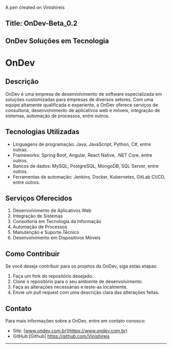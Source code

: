 A pen created on Vinishireis

Title: OnDev-Beta_0.2
---
OnDev Soluções em Tecnologia
---

# OnDev

## Descrição

OnDev é uma empresa de desenvolvimento de software especializada em soluções customizadas para empresas de diversos setores. Com uma equipe altamente qualificada e experiente, a OnDev oferece serviços de consultoria, desenvolvimento de aplicativos web e móveis, integração de sistemas, automação de processos, entre outros.

## Tecnologias Utilizadas

- Linguagens de programação: Java, JavaScript, Python, C#, entre outras.
- Frameworks: Spring Boot, Angular, React Native, .NET Core, entre outros.
- Bancos de dados: MySQL, PostgreSQL, MongoDB, SQL Server, entre outros.
- Ferramentas de automação: Jenkins, Docker, Kubernetes, GitLab CI/CD, entre outros.

## Serviços Oferecidos

1. Desenvolvimento de Aplicativos Web 
2. Integração de Sistemas
3. Consultoria em Tecnologia da Informação
4. Automação de Processos
5. Manutenção e Suporte Técnico
6. Desenvolvimento em Dispositivos Móveis

## Como Contribuir

Se você deseja contribuir para os projetos da OnDev, siga estas etapas:

1. Faça um fork do repositório desejado.
2. Clone o repositório para o seu ambiente de desenvolvimento.
3. Faça as alterações necessárias e teste-as localmente.
4. Envie um pull request com uma descrição clara das alterações feitas.

## Contato

Para mais informações sobre a OnDev, entre em contato conosco:

- Site: [www.ondev.com.br](https://www.ondev.com.br)
- GitHub:[Github] https://github.com/Vinishireis

---
